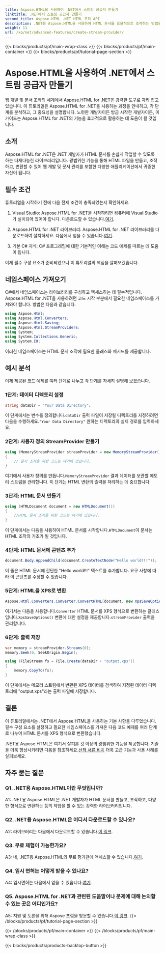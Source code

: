 ```yaml
---
title: Aspose.HTML을 사용하여 .NET에서 스트림 공급자 만들기
linktitle: .NET에서 스트림 공급자 만들기
second_title: Aspose.HTML .NET HTML 조작 API
description: .NET용 Aspose.HTML을 사용하여 HTML 문서를 효율적으로 조작하는 방법을 알아보세요. 개발자를 위한 단계별 튜토리얼.
weight: 11
url: /ko/net/advanced-features/create-stream-provider/
---
```


{{< blocks/products/pf/main-wrap-class >}}
{{< blocks/products/pf/main-container >}}
{{< blocks/products/pf/tutorial-page-section >}}

# Aspose.HTML을 사용하여 .NET에서 스트림 공급자 만들기

웹 개발 및 문서 조작의 세계에서 Aspose.HTML for .NET은 강력한 도구로 자리 잡고 있습니다. 이 튜토리얼은 Aspose.HTML for .NET을 사용하는 과정을 안내하고, 각 단계를 분석하고, 그 중요성을 설명합니다. 노련한 개발자이든 방금 시작한 개발자이든, 이 가이드는 Aspose.HTML for .NET의 기능을 효과적으로 활용하는 데 도움이 될 것입니다.

## 소개

Aspose.HTML for .NET은 .NET 개발자가 HTML 문서를 손쉽게 작업할 수 있도록 하는 다재다능한 라이브러리입니다. 광범위한 기능을 통해 HTML 파일을 만들고, 조작하고, 변환할 수 있어 웹 개발 및 문서 관리를 포함한 다양한 애플리케이션에서 귀중한 자산이 됩니다.

## 필수 조건

튜토리얼을 시작하기 전에 다음 전제 조건이 충족되었는지 확인하세요.

1.  Visual Studio: Aspose.HTML for .NET을 시작하려면 컴퓨터에 Visual Studio가 설치되어 있어야 합니다. 다운로드할 수 있습니다.[여기](https://visualstudio.microsoft.com/).

2.  Aspose.HTML for .NET 라이브러리: Aspose.HTML for .NET 라이브러리를 다운로드하여 설치하세요. 다음에서 얻을 수 있습니다.[여기](https://releases.aspose.com/html/net/).

3. 기본 C# 지식: C# 프로그래밍에 대한 기본적인 이해는 코드 예제를 따르는 데 도움이 됩니다.

이제 필수 구성 요소가 준비되었으니 이 튜토리얼의 핵심을 살펴보겠습니다.

## 네임스페이스 가져오기

C#에서 네임스페이스는 라이브러리를 구성하고 액세스하는 데 필수적입니다. Aspose.HTML for .NET을 사용하려면 코드 시작 부분에서 필요한 네임스페이스를 가져와야 합니다. 방법은 다음과 같습니다.

```csharp
using Aspose.Html;
using Aspose.Html.Converters;
using Aspose.Html.Saving;
using Aspose.Html.StreamProviders;
using System;
using System.Collections.Generic;
using System.IO;
```

이러한 네임스페이스는 HTML 문서 조작에 필요한 클래스와 메서드를 제공합니다.

## 예시 분석

이제 제공된 코드 예제를 여러 단계로 나누고 각 단계를 자세히 설명해 보겠습니다.

### 1단계: 데이터 디렉토리 설정

```csharp
string dataDir = "Your Data Directory";
```

 이 단계에서는 변수를 정의합니다.`dataDir` 출력 파일이 저장될 디렉토리를 지정하려면 다음을 수행하세요.`"Your Data Directory"` 원하는 디렉토리의 실제 경로를 입력하세요.

### 2단계: 사용자 정의 StreamProvider 만들기

```csharp
using (MemoryStreamProvider streamProvider = new MemoryStreamProvider())
{
    // 문서 조작을 위한 코드는 여기에 있습니다.
}
```

 여기에서 사용자 정의를 만듭니다.`MemoryStreamProvider` 결과 데이터를 보관할 메모리 스트림을 관리합니다. 이 단계는 HTML 변환의 출력을 처리하는 데 중요합니다.

### 3단계: HTML 문서 만들기

```csharp
using (HTMLDocument document = new HTMLDocument())
{
    //HTML 문서 조작을 위한 코드는 여기에 있습니다.
}
```

 이 단계에서는 다음을 사용하여 HTML 문서를 시작합니다.`HTMLDocument`이 문서는 HTML 조작의 기초가 될 것입니다.

### 4단계: HTML 문서에 콘텐츠 추가

```csharp
document.Body.AppendChild(document.CreateTextNode("Hello world!!!"));
```

이 줄은 HTML 문서에 간단한 "Hello world!!!" 텍스트를 추가합니다. 요구 사항에 따라 이 콘텐츠를 수정할 수 있습니다.

### 5단계: HTML을 XPS로 변환

```csharp
Aspose.Html.Converters.Converter.ConvertHTML(document, new XpsSaveOptions(), streamProvider);
```

 여기서는 다음을 사용합니다.`Converter` HTML 문서를 XPS 형식으로 변환하는 클래스입니다.`XpsSaveOptions()` 변환에 대한 설정을 제공합니다.`streamProvider` 출력을 관리합니다.

### 6단계: 출력 저장

```csharp
var memory = streamProvider.Streams[0];
memory.Seek(0, SeekOrigin.Begin);

using (FileStream fs = File.Create(dataDir + "output.xps"))
{
    memory.CopyTo(fs);
}
```

이 단계에서는 메모리 스트림에서 변환된 XPS 데이터를 검색하여 지정된 데이터 디렉토리에 "output.xps"라는 출력 파일에 저장합니다.

## 결론

이 튜토리얼에서는 .NET에서 Aspose.HTML을 사용하는 기본 사항을 다루었습니다. 필수 구성 요소를 설정하고 필요한 네임스페이스를 가져온 다음 코드 예제를 여러 단계로 나누어 HTML 문서를 XPS 형식으로 변환했습니다.

 .NET용 Aspose.HTML은 여기서 살펴본 것 이상의 광범위한 기능을 제공합니다. 기술을 더욱 향상시키려면 다음을 참조하세요.[선적 서류 비치](https://reference.aspose.com/html/net/) 더욱 고급 기능과 사용 사례를 살펴보세요.

## 자주 묻는 질문

### Q1. .NET용 Aspose.HTML이란 무엇입니까?

A1: .NET용 Aspose.HTML은 .NET 개발자가 HTML 문서를 만들고, 조작하고, 다양한 형식으로 변환하는 등의 작업을 할 수 있는 강력한 라이브러리입니다.

### Q2. .NET용 Aspose.HTML은 어디서 다운로드할 수 있나요?

 A2: 라이브러리는 다음에서 다운로드할 수 있습니다.[이 링크](https://releases.aspose.com/html/net/).

### Q3. 무료 체험이 가능한가요?

 A3: 네, .NET용 Aspose.HTML의 무료 평가판에 액세스할 수 있습니다.[여기](https://releases.aspose.com/).

### Q4. 임시 면허는 어떻게 받을 수 있나요?

 A4: 임시면허는 다음에서 얻을 수 있습니다.[여기](https://purchase.aspose.com/temporary-license/).

### Q5. Aspose.HTML for .NET과 관련된 도움말이나 문제에 대해 논의할 수 있는 곳은 어디인가요?

 A5: 지원 및 토론을 위해 Aspose 포럼을 방문할 수 있습니다.[이 링크](https://forum.aspose.com/).
{{< /blocks/products/pf/tutorial-page-section >}}

{{< /blocks/products/pf/main-container >}}
{{< /blocks/products/pf/main-wrap-class >}}

{{< blocks/products/products-backtop-button >}}
